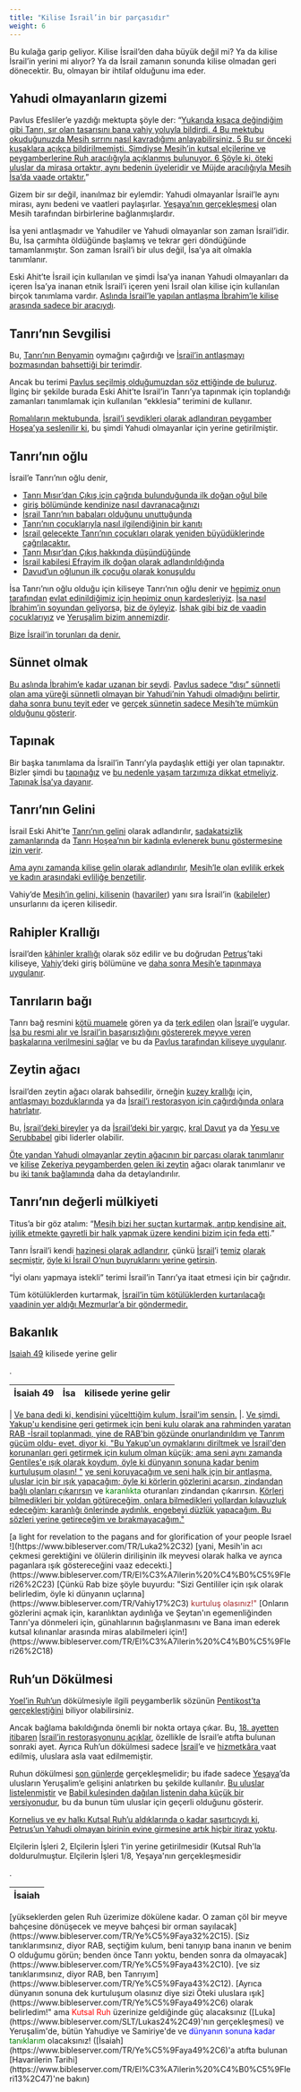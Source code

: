 ```yaml
---
title: "Kilise İsrail’in bir parçasıdır"
weight: 6
---
```



Bu kulağa garip geliyor. Kilise İsrail’den daha büyük değil mi? Ya da kilise İsrail’in yerini mi alıyor? Ya da İsrail zamanın sonunda kilise olmadan geri dönecektir. Bu, olmayan bir ihtilaf olduğunu ima eder.


## Yahudi olmayanların gizemi

<a name="d67d"></a>
Pavlus Efesliler’e yazdığı mektupta şöyle der: “[Yukarıda kısaca değindiğim gibi Tanrı, sır olan tasarısını bana vahiy yoluyla bildirdi. 4 Bu mektubu okuduğunuzda Mesih sırrını nasıl kavradığımı anlayabilirsiniz. 5 Bu sır önceki kuşaklara açıkça bildirilmemişti. Şimdiyse Mesih’in kutsal elçilerine ve peygamberlerine Ruh aracılığıyla açıklanmış bulunuyor. 6 Şöyle ki, öteki uluslar da mirasa ortaktır, aynı bedenin üyeleridir ve Müjde aracılığıyla Mesih İsa’da vaade ortaktır.](https://www.bibleserver.com/TR/Efesliler3%3A3-6)”

Gizem bir sır değil, inanılmaz bir eylemdir: Yahudi olmayanlar İsrail’le aynı mirası, aynı bedeni ve vaatleri paylaşırlar. [Yeşaya’nın gerçekleşmesi](https://www.bibleserver.com/TR/Ye%C5%9Faya57%3A19) olan Mesih tarafından birbirlerine bağlanmışlardır.

İsa yeni antlaşmadır ve Yahudiler ve Yahudi olmayanlar son zaman İsrail’idir. Bu, İsa çarmıhta öldüğünde başlamış ve tekrar geri döndüğünde tamamlanmıştır. Son zaman İsrail’i bir ulus değil, İsa’ya ait olmakla tanımlanır.

Eski Ahit’te İsrail için kullanılan ve şimdi İsa’ya inanan Yahudi olmayanları da içeren İsa’ya inanan etnik İsrail’i içeren yeni İsrail olan kilise için kullanılan birçok tanımlama vardır. [Aslında İsrail’le yapılan antlaşma İbrahim’le kilise arasında sadece bir aracıydı](https://www.bibleserver.com/TR/Galatyal%C4%B1lar3%3A23-28).


## Tanrı’nın Sevgilisi

<a name="2baf"></a>
Bu, [Tanrı’nın Benyamin](https://www.bibleserver.com/TR/Yasan%C4%B1n%20Tekrar%C4%B133%3A12) oymağını çağırdığı ve [İsrail’in antlaşmayı bozmasından bahsettiği bir terimdir](https://www.bibleserver.com/TR/Yeremya11%3A15).

Ancak bu terimi [Pavlus seçilmiş olduğumuzdan söz ettiğinde de buluruz](https://www.bibleserver.com/TR/1.Selanikliler1%3A4). İlginç bir şekilde burada Eski Ahit’te İsrail’in Tanrı’ya tapınmak için toplandığı zamanları tanımlamak için kullanılan “ekklesia” terimini de kullanır.

[Romalıların mektubunda](https://www.bibleserver.com/TR/Romal%C4%B1lar9%3A25), [İsrail’i sevdikleri olarak adlandıran peygamber Hoşea’ya seslenilir ki](https://www.bibleserver.com/TR/Ho%C5%9Fea2%3A23), bu şimdi Yahudi olmayanlar için yerine getirilmiştir.


## Tanrı’nın oğlu

<a name="bb1b"></a>
İsrail’e Tanrı’nın oğlu denir,

- [Tanrı Mısır’dan Çıkış için çağrıda bulunduğunda ilk doğan oğul bile](https://www.bibleserver.com/TR/M%C4%B1s%C4%B1rdan%20%C3%87%C4%B1k%C4%B1%C5%9F4%3A22-23)
- [giriş bölümünde kendinize nasıl davranacağınızı](https://www.bibleserver.com/TR/Yasan%C4%B1n%20Tekrar%C4%B114%3A1)
- [İsrail Tanrı’nın babaları olduğunu unuttuğunda](https://www.bibleserver.com/TR/Ye%C5%9Faya1%3A2-4)
- [Tanrı’nın çocuklarıyla nasıl ilgilendiğinin bir kanıtı](https://www.bibleserver.com/TR/Ye%C5%9Faya63%3A8)
- [İsrail gelecekte Tanrı’nın çocukları olarak yeniden büyüdüklerinde çağrılacaktır.](https://www.bibleserver.com/TR/Ho%C5%9Fea1%3A10)
- [Tanrı Mısır’dan Çıkış hakkında düşündüğünde](https://www.bibleserver.com/TR/Ho%C5%9Fea11%3A1)
- [İsrail kabilesi Efrayim ilk doğan olarak adlandırıldığında](https://www.bibleserver.com/TR/Yeremya31%3A9)
- [Davud’un oğlunun ilk çocuğu olarak konuşuldu](https://www.bibleserver.com/TR/Mezmur89%3A27)


İsa Tanrı’nın oğlu olduğu için kiliseye Tanrı’nın oğlu denir ve [hepimiz onun tarafından](https://www.bibleserver.com/TR/%C4%B0braniler2%3A11) [evlat edinildiğimiz için hepimiz onun kardeşleriyiz](https://www.bibleserver.com/TR/Galatyal%C4%B1lar4%3A4-7). [İsa nasıl İbrahim’in soyundan geliyors](https://www.bibleserver.com/TR/Galatyal%C4%B1lar3%3A16)a, [biz de öyleyiz](https://www.bibleserver.com/TR/Galatyal%C4%B1lar3%3A26-29). [İshak gibi biz de vaadin çocuklarıyız](https://www.bibleserver.com/TR/Galatyal%C4%B1lar4%3A28) ve [Yeruşalim bizim annemizdir](https://www.bibleserver.com/TR/Galatyal%C4%B1lar4%3A26).

[Bize İsrail’in torunları da denir.](https://www.bibleserver.com/TR/1.Korintliler10%3A1)


## Sünnet olmak

<a name="ac71"></a>
[Bu aslında İbrahim’e kadar uzanan bir şeydi](https://www.bibleserver.com/TR/Yuhanna7%3A22). [Pavlus sadece “dışı” sünnetli olan ama yüreği sünnetli olmayan bir Yahudi’nin Yahudi olmadığını belirtir](https://www.bibleserver.com/TR/Romal%C4%B1lar2%3A26-29), [daha sonra bunu teyit eder](https://www.bibleserver.com/TR/Filipililer3%3A2-3) ve [gerçek sünnetin sadece Mesih’te mümkün olduğunu gösterir](https://www.bibleserver.com/TR/Filipililer3%3A2-3).


## Tapınak

<a name="c5a0"></a>
Bir başka tanımlama da İsrail’in Tanrı’yla paydaşlık ettiği yer olan tapınaktır. Bizler şimdi bu [tapınağız](https://www.bibleserver.com/TR/1.Korintliler3%3A16-17) ve [bu nedenle yaşam tarzımıza dikkat etmeliyiz](https://www.bibleserver.com/TR/1.Korintliler6%3A19). [Tapınak İsa’ya dayanır](https://www.bibleserver.com/TR/Efesliler2%3A20-22).


## Tanrı’nın Gelini

<a name="ed97"></a>
İsrail Eski Ahit’te [Tanrı’nın gelini](https://www.bibleserver.com/TR/Ye%C5%9Faya54%3A5-6) olarak adlandırılır, [sadakatsizlik zamanlarında](https://www.bibleserver.com/TR/Hezekiel16%3A32) da [Tanrı Hoşea’nın bir kadınla evlenerek bunu göstermesine izin verir](https://www.bibleserver.com/TR/Ho%C5%9Fea1%3A2).

[Ama aynı zamanda kilise gelin olarak adlandırılır](https://www.bibleserver.com/TR/2.Korintliler11%3A2), [Mesih’le olan evlilik erkek ve kadın arasındaki evliliğe benzetilir](https://www.bibleserver.com/TR/Efesliler5%3A25-27).

Vahiy’de [Mesih’in gelini, kilisenin](https://www.bibleserver.com/TR/Vahiy21%3A9-10) ([havariler](https://www.bibleserver.com/TR/Vahiy21%3A14)) yanı sıra İsrail’in ([kabileler](https://www.bibleserver.com/TR/Vahiy21%3A12)) unsurlarını da içeren kilisedir.


## Rahipler Krallığı

<a name="6e15"></a>
İsrail’den [kâhinler krallığı](https://www.bibleserver.com/TR/M%C4%B1s%C4%B1rdan%20%C3%87%C4%B1k%C4%B1%C5%9F19%3A6) olarak söz edilir ve bu doğrudan [Petrus](https://www.bibleserver.com/TR/1.Petrus2%3A9)’taki kiliseye, [Vahiy](https://www.bibleserver.com/TR/Vahiy1%3A5-6)’deki giriş bölümüne ve [daha sonra Mesih’e tapınmaya uygulanır](https://www.bibleserver.com/TR/Vahiy5%3A10).


## Tanrıların bağı

<a name="987a"></a>
Tanrı bağ resmini [kötü muamele](https://www.bibleserver.com/TR/Yeremya12%3A10) gören ya da [terk edilen](https://www.bibleserver.com/TR/Hezekiel19%3A10) olan [İsrail](https://www.bibleserver.com/TR/Ye%C5%9Faya5%3A1-7)’e uygular. [İsa bu resmi alır ve İsrail’in başarısızlığını göstererek meyve veren başkalarına verilmesini sağlar](https://www.bibleserver.com/TR/Matta12%3A1-12) ve bu da [Pavlus tarafından kiliseye uygulanır](https://www.bibleserver.com/TR/1.Korintliler3%3A5-8).


## Zeytin ağacı

<a name="5ef1"></a>
İsrail’den zeytin ağacı olarak bahsedilir, örneğin [kuzey krallığı](https://www.bibleserver.com/TR/Ye%C5%9Faya17%3A6) için, [antlaşmayı bozduklarında](https://www.bibleserver.com/TR/Yeremya11%3A16) ya da [İsrail’i restorasyon için çağırdığında onlara hatırlatır](https://www.bibleserver.com/TR/Ho%C5%9Fea14%3A6).

Bu, [İsrail’deki bireyler](https://www.bibleserver.com/TR/Mezmur128%3A3) ya da [İsrail’deki bir yargı](https://www.bibleserver.com/TR/Hakimler9%3A8-9)ç, [kral Davut](https://www.bibleserver.com/TR/Mezmur52%3A8) ya da [Yeşu ve Serubbabel](https://www.bibleserver.com/TR/Mezmur52%3A8) gibi liderler olabilir.

[Öte yandan Yahudi olmayanlar zeytin ağacının bir parçası olarak tanımlanır](https://www.bibleserver.com/TR/Romal%C4%B1lar11%3A17-24) ve [kilise](https://www.bibleserver.com/TR/Vahiy1%3A20) [Zekeriya peygamberden gelen iki zeytin](https://www.bibleserver.com/TR/Zekeriya4%3A12-14) ağacı olarak tanımlanır ve bu [iki tanık bağlamında](https://www.bibleserver.com/TR/Vahiy11%3A4) daha da detaylandırılır.


## Tanrı’nın değerli mülkiyeti

<a name="5369"></a>
Titus’a bir göz atalım: “[Mesih bizi her suçtan kurtarmak, arıtıp kendisine ait, iyilik etmekte gayretli bir halk yapmak üzere kendini bizim için feda etti](https://www.bibleserver.com/TR/Titus2%3A14).”

Tanrı İsrail’i kendi [hazinesi olarak adlandırır](https://www.bibleserver.com/TR/M%C4%B1s%C4%B1rdan%20%C3%87%C4%B1k%C4%B1%C5%9F19%3A5), çünkü [İsrail](https://www.bibleserver.com/TR/Yasan%C4%B1n%20Tekrar%C4%B17%3A6)’i [temiz](https://www.bibleserver.com/TR/Yasan%C4%B1n%20Tekrar%C4%B17%3A6) [olarak seçmiştir](https://www.bibleserver.com/TR/Yasan%C4%B1n%20Tekrar%C4%B17%3A6), [öyle ki İsrail O’nun buyruklarını yerine getirsin](https://www.bibleserver.com/TR/Yasan%C4%B1n%20Tekrar%C4%B126%3A18).

“İyi olanı yapmaya istekli” terimi İsrail’in Tanrı’ya itaat etmesi için bir çağrıdır.

Tüm kötülüklerden kurtarmak, [İsrail’in tüm kötülüklerden kurtarılacağı vaadinin yer aldığı Mezmurlar’a bir göndermedir.](https://www.bibleserver.com/TR/Mezmur130%3A8)


## Bakanlık

<a name="d3e5"></a><p>[Isaiah 49](https://www.bibleserver.com/TR/Hezekiel9%2C39) kilisede yerine gelir</p>.


| İsaiah 49 | İsa |  kilisede yerine gelir |
|-----------|-----|------------------------|
| 
[Ve bana dedi ki, kendisini yücelttiğim kulum, İsrail'im sensin.](https://www.bibleserver.com/TR/Ye%C5%9Faya49%2C3) |.
			[Ve şimdi, Yakup'u kendisine geri getirmek için beni kulu olarak ana rahminden yaratan RAB -İsrail toplanmadı, yine de RAB'bin gözünde onurlandırıldım ve Tanrım gücüm oldu- evet, diyor ki, "Bu Yakup'un oymaklarını diriltmek ve İsrail'den korunanları geri getirmek için kulum olman küçük; ama seni aynı zamanda Gentiles'e ışık olarak koydum, öyle ki dünyanın sonuna kadar benim kurtuluşum olasın! "](https://www.bibleserver.com/TR/Ye%C5%9Faya49%2C5-6)
[ve seni koruyacağım ve seni halk için bir antlaşma, uluslar için bir ışık yapacağım; öyle ki körlerin gözlerini açarsın, zindandan bağlı olanları çıkarırsın](https://www.bibleserver.com/TR/Ye%C5%9Faya42%2C6-7) ve <span style="color:green;">karanlıkta</span> oturanları zindandan çıkarırsın. 
[Körleri bilmedikleri bir yoldan götüreceğim, onlara bilmedikleri yollardan kılavuzluk edeceğim; karanlığı önlerinde aydınlık, engebeyi düzlük yapacağım. Bu sözleri yerine getireceğim ve bırakmayacağım."](https://www.bibleserver.com/TR/Ye%C5%9Faya42%2C16)

<td style="width:25%;">
[a light for revelation to the pagans and for glorification of your people Israel !](https://www.bibleserver.com/TR/Luka2%2C32)</td>
[yani, Mesih'in acı çekmesi gerektiğini ve ölülerin dirilişinin ilk meyvesi olarak halka ve ayrıca paganlara ışık göstereceğini vaaz edecekti.](https://www.bibleserver.com/TR/El%C3%A7ilerin%20%C4%B0%C5%9Fleri26%2C23)

<td style="width:25%;">
[Çünkü Rab bize şöyle buyurdu: "Sizi Gentililer için ışık olarak belirledim, öyle ki dünyanın uçlarına](https://www.bibleserver.com/TR/Vahiy17%2C3)</td> <span style="color:brown;">kurtuluş olasınız!"</span>
[Onların gözlerini açmak için, karanlıktan aydınlığa ve Şeytan'ın egemenliğinden Tanrı'ya dönmeleri için, günahlarının bağışlanmasını ve Bana iman ederek kutsal kılınanlar arasında miras alabilmeleri için!](https://www.bibleserver.com/TR/El%C3%A7ilerin%20%C4%B0%C5%9Fleri26%2C18)






## Ruh’un Dökülmesi

<a name="7a85"></a>
[Yoel’in Ruh’un](https://www.bibleserver.com/TR/Yoel2%3A28-32) dökülmesiyle ilgili peygamberlik sözünün [Pentikost’ta gerçekleştiğini](https://www.bibleserver.com/TR/El%C3%A7ilerin%20%C4%B0%C5%9Fleri2%3A16-21) biliyor olabilirsiniz.

Ancak bağlama bakıldığında önemli bir nokta ortaya çıkar. Bu, [18. ayetten itibaren](https://www.bibleserver.com/TR/Yoel2%3A18) [İsrail’in restorasyonunu açıklar](https://www.bibleserver.com/TR/Yoel3%3A1), özellikle de İsrail’e atıfta bulunan sonraki ayet. Ayrıca Ruh’un dökülmesi sadece [İsrail](https://www.bibleserver.com/TR/Hezekiel36%3A27)’e ve [hizmetkâra ](https://www.bibleserver.com/TR/Ye%C5%9Faya42%3A1)vaat edilmiş, uluslara asla vaat edilmemiştir.

Ruhun dökülmesi [son günlerde](https://www.bibleserver.com/TR/El%C3%A7ilerin%20%C4%B0%C5%9Fleri2%3A17) gerçekleşmelidir; bu ifade sadece [Yeşaya](https://www.bibleserver.com/TR/Ye%C5%9Faya2%3A2)’da ulusların Yeruşalim’e gelişini anlatırken bu şekilde kullanılır. [Bu uluslar listelenmiştir](https://www.bibleserver.com/TR/El%C3%A7ilerin%20%C4%B0%C5%9Fleri2%3A5-11) ve [Babil kulesinden dağılan listenin daha küçük bir versiyonudur](https://www.bibleserver.com/TR/Yarat%C4%B1l%C4%B1%C5%9F10), bu da bunun tüm uluslar için geçerli olduğunu gösterir.

[Kornelius ve ev halkı Kutsal Ruh’u aldıklarında o kadar şaşırtıcıydı ki](https://www.bibleserver.com/TR/El%C3%A7ilerin%20%C4%B0%C5%9Fleri10%3A44-48), [Petrus’un Yahudi olmayan birinin evine girmesine artık hiçbir itiraz yoktu](https://www.bibleserver.com/TR/El%C3%A7ilerin%20%C4%B0%C5%9Fleri11%3A1-18).
<p>Elçilerin İşleri 2, Elçilerin İşleri 1'in yerine getirilmesidir (Kutsal Ruh'la doldurulmuştur. Elçilerin İşleri 1/8, Yeşaya'nın gerçekleşmesidir</p>.


| İsaiah |
|--------|
<tbody>
<tr>
<td style="width:50%;">
[yükseklerden gelen Ruh üzerimize dökülene kadar. O zaman çöl bir meyve bahçesine dönüşecek ve meyve bahçesi bir orman sayılacak](https://www.bibleserver.com/TR/Ye%C5%9Faya32%2C15)</td></tr></tbody>.
			[Siz tanıklarımsınız, diyor RAB, seçtiğim kulum, beni tanıyıp bana inanın ve benim O olduğumu görün; benden önce Tanrı yoktu, benden sonra da olmayacak](https://www.bibleserver.com/TR/Ye%C5%9Faya43%2C10).
			[ve siz tanıklarımsınız, diyor RAB, ben Tanrıyım](https://www.bibleserver.com/TR/Ye%C5%9Faya43%2C12).
			[Ayrıca dünyanın sonuna dek kurtuluşum olasınız diye sizi Öteki uluslara ışık](https://www.bibleserver.com/TR/Ye%C5%9Faya49%2C6) olarak belirledim!"

<td style="width:50%;">
			ama <span style="color:red;">Kutsal Ruh</span> üzerinize geldiğinde güç alacaksınız ([Luka](https://www.bibleserver.com/SLT/Lukas24%2C49)'nın gerçekleşmesi) ve Yeruşalim'de, bütün Yahudiye ve Samiriye'de ve <span style="color:blue;">dünyanın sonuna kadar</span> <span style="color:green;">tanıklarım</span> olacaksınız! ([İsaiah](https://www.bibleserver.com/TR/Ye%C5%9Faya49%2C6)'a atıfta bulunan [Havarilerin Tarihi](https://www.bibleserver.com/TR/El%C3%A7ilerin%20%C4%B0%C5%9Fleri13%2C47)'ne bakın)
			</td>






[](https://github.com/revelation-today/revelation-today/blob/main/exampleSite/content/docs/background/israel/expl/the-church-is-part-of-israel.tr.md)
